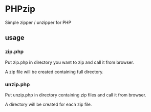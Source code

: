 # PHPzip

Simple zipper / unzipper for PHP

## usage

### zip.php

Put zip.php in directory you want to zip and call it from browser.

A zip file will be created containing full directory.

### unzip.php

Put unzip.php in directory containing zip files and call it from browser.

A directory will be created for each zip file.